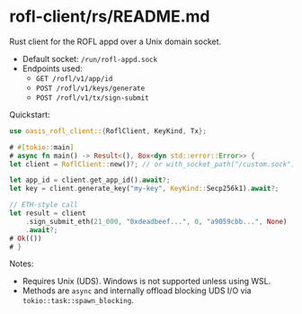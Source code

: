 # rofl-client/rs/README.md
Rust client for the ROFL appd over a Unix domain socket.

- Default socket: `/run/rofl-appd.sock`
- Endpoints used:
  - `GET /rofl/v1/app/id`
  - `POST /rofl/v1/keys/generate`
  - `POST /rofl/v1/tx/sign-submit`

Quickstart:

```rust
use oasis_rofl_client::{RoflClient, KeyKind, Tx};

# #[tokio::main]
# async fn main() -> Result<(), Box<dyn std::error::Error>> {
let client = RoflClient::new()?; // or with_socket_path("/custom.sock")

let app_id = client.get_app_id().await?;
let key = client.generate_key("my-key", KeyKind::Secp256k1).await?;

// ETH-style call
let result = client
    .sign_submit_eth(21_000, "0xdeadbeef...", 0, "a9059cbb...", None)
    .await?;
# Ok(())
# }
```

Notes:
- Requires Unix (UDS). Windows is not supported unless using WSL.
- Methods are `async` and internally offload blocking UDS I/O via `tokio::task::spawn_blocking`.